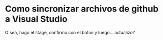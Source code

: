 # Como sincronizar archivos de github a Visual Studio
O sea, hago el stage, confirmo con el boton y luego... actualizo?
